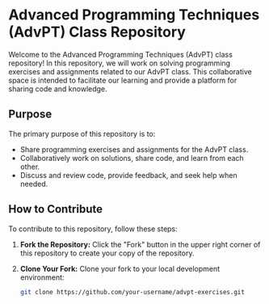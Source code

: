 # Advanced Programming Techniques (AdvPT) Class Repository

Welcome to the Advanced Programming Techniques (AdvPT) class repository! In this repository, we will work on solving programming exercises and assignments related to our AdvPT class. This collaborative space is intended to facilitate our learning and provide a platform for sharing code and knowledge.

## Purpose

The primary purpose of this repository is to:

- Share programming exercises and assignments for the AdvPT class.
- Collaboratively work on solutions, share code, and learn from each other.
- Discuss and review code, provide feedback, and seek help when needed.

## How to Contribute

To contribute to this repository, follow these steps:

1. **Fork the Repository:** Click the "Fork" button in the upper right corner of this repository to create your copy of the repository.

2. **Clone Your Fork:** Clone your fork to your local development environment:

   ```bash
   git clone https://github.com/your-username/advpt-exercises.git

